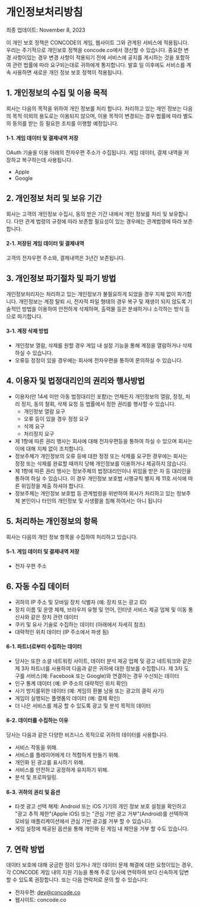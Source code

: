 # 개인정보처리방침

최종 업데이트: November 8, 2023

이 개인 보호 정책은 CONCODE의 게임, 웹사이트 그와 관계된 서비스에 적용됩니다. 우리는 주기적으로 개인보호 정책을 concode.co에서 갱신할 수 있습니다. 중요한 변경 사항이있는 경우 변경 사항이 적용되기 전에 서비스에 공지를 게시하는 것을 포함하여 관련 법률에 따라 요구되는대로 귀하에게 통지합니다. 발효 일 이후에도 서비스를 계속 사용하면 새로운 개인 정보 보호 정책이 적용됩니다. 

## 1. 개인정보의 수집 및 이용 목적
회사는 다음의 목적을 위하여 개인 정보를 처리 합니다. 처리하고 있는 개인 정보는 다음의 목적 이외의 용도로는 이용되지 않으며, 이용 목적이 변경되는 경우 법률에 따라 별도의 동의를 받는 등 필요한 조치를 이행할 예정입니다.
#### 1-1. 게임 데이터 및 결제내역 저장
OAuth 기술을 이용 아래의 전자우편 주소가 수집됩니다. 게임 데이터, 결제 내역을 저장하고 복구하는데 사용됩니다.
* Apple
* Google

## 2. 개인정보 처리 및 보유 기간
회사는 고객의 개인정보 수집시, 동의 받은 기간 내에서 개인 정보를 처리 및 보유합니다. 다만 관계 법령의 규정에 따라 보존할 필요성이 있는 경우에는 관계법령에 따라 보존합니다.

#### 2-1. 저장된 게임 데이터 및 결제내역
고객의 전자우편 주소와, 결제내역은 3년간 보존됩니다.

## 3. 개인정보 파기절차 및 파기 방법
개인정보처리자는 처리하고 있는 개인정보가 불필요하게 되었을 경우 지체 없이 파기합니다. 개인정보는 계정 탈퇴 시, 전자적 파일 형태의 경우 복구 및 재생이 되지 않도록 기술적인 방법을 이용하여 안전하게 삭제하며, 출력물 등은 분쇄하거나 소각하는 방식 등으로 파기합니다.
#### 3-1. 계정 삭제 방법
* 개인정보 열람, 삭제를 원할 경우 게임 내 설정 기능을 통해 계정을 열람하거나 삭제 하실 수 있습니다.
* 오류등 정정이 있을 경우에는 회사에 전자우편을 통하여 문의하실 수 있습니다.

## 4. 이용자 및 법정대리인의 권리와 행사방법
* 이용자(만 14세 미만 아동 법정대리인 포함)는 언제든지 개인정보의 열람, 정정, 처리 정지, 동의 철회, 삭제 요청 등 법률에서 정한 권리를 행사할 수 있습니다.
  * 개인정보 열람 요구
  * 오류 등이 있을 경우 정정 요구
  * 삭제 요구
  * 처리정지 요구
* 제 1항에 따른 권리 행사는 회사에 대해 전자우편등을 통하여 하실 수 있으며 회사는 이에 대해 지체 없이 조치합니다.
* 정보주체가 개인정보의 오류 등에 대한 정정 또는 삭제를 요구한 경우에는 회사는 정정 또는 삭제를 완료할 때까지 당해 개인정보를 이용하거나 제공하지 않습니다.
* 제 1항에 따른 권리 행사는 정보주체의 법정대리인이나 위임을 받은 자 등 대리인을 통하여 하실 수 있습니다. 이 경우 개인정보 보호법 시행규칙 별지 제 11호 서식에 따른 위임장을 제출 하셔야 합니다.
* 정보주체는 개인정보 보호법 등 관계법령을 위반하여 회사가 처리하고 있는 정보주체 본인이나 타인의 개인정보 및 사생활을 침해 하여서는 아니 됩니다

## 5. 처리하는 개인정보의 항목
회사는 다음의 개인 정보 항목을 수집하여 처리하고 있습니다.
#### 5-1. 게임 데이터 및 결제내역 저장
* 전자 우편 주소

## 6. 자동 수집 데이터
* 귀하의 IP 주소 및 모바일 장치 식별자 (예: 장치 또는 광고 ID)
* 장치 이름 및 운영 체제, 브라우저 유형 및 언어, 인터넷 서비스 제공 업체 및 이동 통신사와 같은 장치 관련 데이터
* 쿠키 및 유사 기술로 수집하는 데이터 (아래에서 자세히 참조)
* 대략적인 위치 데이터 (IP 주소에서 파생 됨)

#### 6-1. 파트너로부터 수집하는 데이터
* 당사는 또한 소셜 네트워킹 사이트, 데이터 분석 제공 업체 및 광고 네트워크와 같은 제 3자 파트너를 사용하여 다음과 같은 귀하에 대한 정보를 수집합니다.
  제 3자 도구를 서비스(예: Facebook 또는 Google)와 연결하는 경우 수신되는 데이터
* 인구 통계 데이터 (예: IP 주소의 대략적인 위치 확인)
* 사기 방지를위한 데이터 (예: 게임의 환불 남용 또는 광고의 클릭 사기)
* 게임이 실행되는 플랫폼의 데이터 (예: 결제 확인)
* 더 나은 서비스를 제공 할 수 있도록 광고 및 분석 목적의 데이터

#### 6-2. 데이터를 수집하는 이유
당사는 다음과 같은 다양한 비즈니스 목적으로 귀하의 데이터를 사용합니다.

* 서비스 작동을 위해.
* 서비스를 플레이어에게 더 적합하게 만들기 위해.
* 개인화 된 광고를 표시하기 위해.
* 서비스를 안전하고 공정하게 유지하기 위해.
* 분석 및 프로파일링.

#### 6-3. 귀하의 권리 및 옵션
* 타겟 광고 선택 해제: Android 또는 iOS 기기의 개인 정보 보호 설정을 확인하고 "광고 추적 제한"(Apple iOS) 또는 "관심 기반 광고 거부"(Android)를 선택하여 모바일 애플리케이션에서 관심 기반 광고를 거부 할 수 있습니다.
* 게임 설정에 제공된 옵션을 통해 개인화 된 게임 내 제안을 거부 할 수도 있습니다.

## 7. 연락 방법
데이터 보호에 대해 궁금한 점이 있거나 개인 데이터 문제 해결에 대한 요청이있는 경우, 각 CONCODE 게임 내의 지원 기능을 통해 주로 당사에 연락하여 보다 신속하게 답변 할 수 있도록 권장합니다. 또는 다음 연락처로 문의 할 수 있습니다:

* 전자우편: dev@concode.co
* 웹사이트: concode.co
